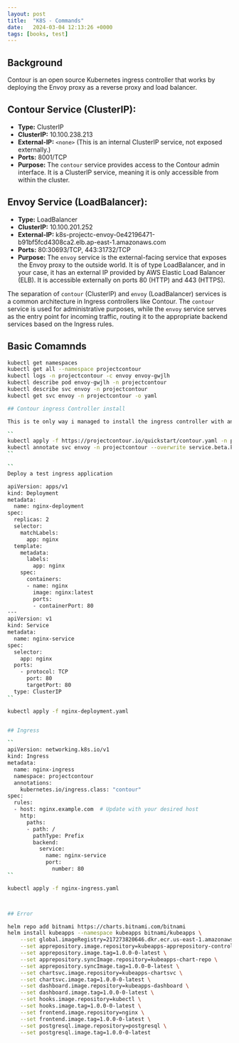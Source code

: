 ```yaml
---
layout: post
title:  "K8S - Commands"
date:   2024-03-04 12:13:26 +0000
tags: [books, test]
---
```


## Background 

Contour is an open source Kubernetes ingress controller that works by deploying the Envoy proxy as a reverse proxy and load balancer.

## Contour Service (ClusterIP):

- **Type:** ClusterIP
- **ClusterIP:** 10.100.238.213
- **External-IP:** `<none>` (This is an internal ClusterIP service, not exposed externally.)
- **Ports:** 8001/TCP
- **Purpose:** The `contour` service provides access to the Contour admin interface. It is a ClusterIP service, meaning it is only accessible from within the cluster.

## Envoy Service (LoadBalancer):

- **Type:** LoadBalancer
- **ClusterIP:** 10.100.201.252
- **External-IP:** k8s-projectc-envoy-0e42196471-b91bf5fcd4308ca2.elb.ap-east-1.amazonaws.com
- **Ports:** 80:30693/TCP, 443:31732/TCP
- **Purpose:** The `envoy` service is the external-facing service that exposes the Envoy proxy to the outside world. It is of type LoadBalancer, and in your case, it has an external IP provided by AWS Elastic Load Balancer (ELB). It is accessible externally on ports 80 (HTTP) and 443 (HTTPS).

The separation of `contour` (ClusterIP) and `envoy` (LoadBalancer) services is a common architecture in Ingress controllers like Contour. The `contour` service is used for administrative purposes, while the `envoy` service serves as the entry point for incoming traffic, routing it to the appropriate backend services based on the Ingress rules.


## Basic Comamnds

```bash
kubectl get namespaces
kubectl get all --namespace projectcontour
kubectl logs -n projectcontour -c envoy envoy-gwjlh
kubectl describe pod envoy-gwjlh -n projectcontour
kubectl describe svc envoy -n projectcontour
kubectl get svc envoy -n projectcontour -o yaml

## Contour ingress Controller install

This is te only way i managed to install the ingress controller with an external facing Loadbalancer

``
kubectl apply -f https://projectcontour.io/quickstart/contour.yaml -n projectcontour
kubectl annotate svc envoy -n projectcontour --overwrite service.beta.kubernetes.io/aws-load-balancer-internal=false
``

``
Deploy a test ingress application 

apiVersion: apps/v1
kind: Deployment
metadata:
  name: nginx-deployment
spec:
  replicas: 2
  selector:
    matchLabels:
      app: nginx
  template:
    metadata:
      labels:
        app: nginx
    spec:
      containers:
      - name: nginx
        image: nginx:latest
        ports:
        - containerPort: 80
---
apiVersion: v1
kind: Service
metadata:
  name: nginx-service
spec:
  selector:
    app: nginx
  ports:
    - protocol: TCP
      port: 80
      targetPort: 80
  type: ClusterIP
``

kubectl apply -f nginx-deployment.yaml


## Ingress 

``
apiVersion: networking.k8s.io/v1
kind: Ingress
metadata:
  name: nginx-ingress
  namespace: projectcontour
  annotations:
    kubernetes.io/ingress.class: "contour"
spec:
  rules:
  - host: nginx.example.com  # Update with your desired host
    http:
      paths:
      - path: /
        pathType: Prefix
        backend:
          service:
            name: nginx-service
            port:
              number: 80
``

kubectl apply -f nginx-ingress.yaml



## Error

helm repo add bitnami https://charts.bitnami.com/bitnami
helm install kubeapps --namespace kubeapps bitnami/kubeapps \
    --set global.imageRegistry=217273820646.dkr.ecr.us-east-1.amazonaws.com/7762bbba-0563-4863-bb12-2b1dfb26d3c6/cg-1813167126 \
    --set apprepository.image.repository=kubeapps-apprepository-controller \
    --set apprepository.image.tag=1.0.0-0-latest \
    --set apprepository.syncImage.repository=kubeapps-chart-repo \
    --set apprepository.syncImage.tag=1.0.0-0-latest \
    --set chartsvc.image.repository=kubeapps-chartsvc \
    --set chartsvc.image.tag=1.0.0-0-latest \
    --set dashboard.image.repository=kubeapps-dashboard \
    --set dashboard.image.tag=1.0.0-0-latest \
    --set hooks.image.repository=kubectl \
    --set hooks.image.tag=1.0.0-0-latest \
    --set frontend.image.repository=nginx \
    --set frontend.image.tag=1.0.0-0-latest \
    --set postgresql.image.repository=postgresql \
    --set postgresql.image.tag=1.0.0-0-latest
